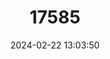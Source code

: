 ---
title: "17585"
category: "Platysternon megacephalum"
draft: false
date: 2024-02-22 13:03:50
languages:
  English: ["Big-headed Turtle"]
---